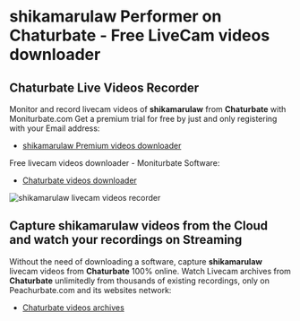 # shikamarulaw Performer on Chaturbate - Free LiveCam videos downloader

## Chaturbate Live Videos Recorder

Monitor and record livecam videos of **shikamarulaw** from **Chaturbate** with Moniturbate.com
Get a premium trial for free by just and only registering with your Email address:
* [shikamarulaw Premium videos downloader](https://moniturbate.com/request-demo-licence-key.html)

Free livecam videos downloader - Moniturbate Software:
* [Chaturbate videos downloader](https://moniturbate.com/moniturbate-download-software.html)

![shikamarulaw livecam videos recorder](https://peachurnet.com/templates/moniturbate-software.png)


## Capture shikamarulaw videos from the Cloud and watch your recordings on Streaming

Without the need of downloading a software, capture **shikamarulaw** livecam videos from **Chaturbate** 100% online.
Watch Livecam archives from **Chaturbate** unlimitedly from thousands of existing recordings, only on Peachurbate.com and its websites network:
* [Chaturbate videos archives](https://peachurnet.com/)